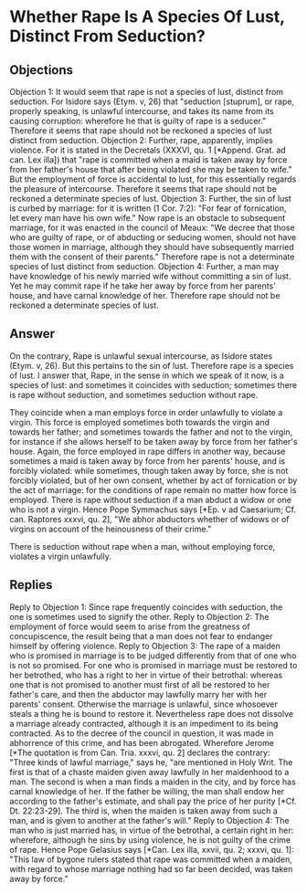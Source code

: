 # Whether Rape Is A Species Of Lust, Distinct From Seduction?
## Objections
Objection 1: It would seem that rape is not a species of lust, distinct from seduction. For Isidore says (Etym. v, 26) that "seduction [stuprum], or rape, properly speaking, is unlawful intercourse, and takes its name from its causing corruption: wherefore he that is guilty of rape is a seducer." Therefore it seems that rape should not be reckoned a species of lust distinct from seduction.
Objection 2: Further, rape, apparently, implies violence. For it is stated in the Decretals (XXXVI, qu. 1 [*Append. Grat. ad can. Lex illa]) that "rape is committed when a maid is taken away by force from her father's house that after being violated she may be taken to wife." But the employment of force is accidental to lust, for this essentially regards the pleasure of intercourse. Therefore it seems that rape should not be reckoned a determinate species of lust.
Objection 3: Further, the sin of lust is curbed by marriage: for it is written (1 Cor. 7:2): "For fear of fornication, let every man have his own wife." Now rape is an obstacle to subsequent marriage, for it was enacted in the council of Meaux: "We decree that those who are guilty of rape, or of abducting or seducing women, should not have those women in marriage, although they should have subsequently married them with the consent of their parents." Therefore rape is not a determinate species of lust distinct from seduction.
Objection 4: Further, a man may have knowledge of his newly married wife without committing a sin of lust. Yet he may commit rape if he take her away by force from her parents' house, and have carnal knowledge of her. Therefore rape should not be reckoned a determinate species of lust.
## Answer
On the contrary, Rape is unlawful sexual intercourse, as Isidore states (Etym. v, 26). But this pertains to the sin of lust. Therefore rape is a species of lust.
I answer that, Rape, in the sense in which we speak of it now, is a species of lust: and sometimes it coincides with seduction; sometimes there is rape without seduction, and sometimes seduction without rape.

They coincide when a man employs force in order unlawfully to violate a virgin. This force is employed sometimes both towards the virgin and towards her father; and sometimes towards the father and not to the virgin, for instance if she allows herself to be taken away by force from her father's house. Again, the force employed in rape differs in another way, because sometimes a maid is taken away by force from her parents' house, and is forcibly violated: while sometimes, though taken away by force, she is not forcibly violated, but of her own consent, whether by act of fornication or by the act of marriage: for the conditions of rape remain no matter how force is employed. There is rape without seduction if a man abduct a widow or one who is not a virgin. Hence Pope Symmachus says [*Ep. v ad Caesarium; Cf. can. Raptores xxxvi, qu. 2], "We abhor abductors whether of widows or of virgins on account of the heinousness of their crime."

There is seduction without rape when a man, without employing force, violates a virgin unlawfully.
## Replies
Reply to Objection 1: Since rape frequently coincides with seduction, the one is sometimes used to signify the other.
Reply to Objection 2: The employment of force would seem to arise from the greatness of concupiscence, the result being that a man does not fear to endanger himself by offering violence.
Reply to Objection 3: The rape of a maiden who is promised in marriage is to be judged differently from that of one who is not so promised. For one who is promised in marriage must be restored to her betrothed, who has a right to her in virtue of their betrothal: whereas one that is not promised to another must first of all be restored to her father's care, and then the abductor may lawfully marry her with her parents' consent. Otherwise the marriage is unlawful, since whosoever steals a thing he is bound to restore it. Nevertheless rape does not dissolve a marriage already contracted, although it is an impediment to its being contracted. As to the decree of the council in question, it was made in abhorrence of this crime, and has been abrogated. Wherefore Jerome [*The quotation is from Can. Tria. xxxvi, qu. 2] declares the contrary: "Three kinds of lawful marriage," says he, "are mentioned in Holy Writ. The first is that of a chaste maiden given away lawfully in her maidenhood to a man. The second is when a man finds a maiden in the city, and by force has carnal knowledge of her. If the father be willing, the man shall endow her according to the father's estimate, and shall pay the price of her purity [*Cf. Dt. 22:23-29]. The third is, when the maiden is taken away from such a man, and is given to another at the father's will."
Reply to Objection 4: The man who is just married has, in virtue of the betrothal, a certain right in her: wherefore, although he sins by using violence, he is not guilty of the crime of rape. Hence Pope Gelasius says [*Can. Lex illa, xxvii, qu. 2; xxxvi, qu. 1]: "This law of bygone rulers stated that rape was committed when a maiden, with regard to whose marriage nothing had so far been decided, was taken away by force."